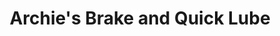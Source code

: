 ---
title: "Archie's Brake and Quick Lube"
url: /north-liberty/archies-brake-and-quick-lube/
shop: car repair
---
